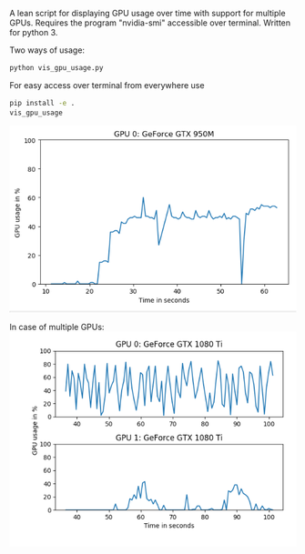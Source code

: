 A lean script for displaying GPU usage over time with support for multiple GPUs.
Requires the program "nvidia-smi" accessible over terminal.
Written for python 3.

Two ways of usage:
```bash
python vis_gpu_usage.py
```
For easy access over terminal from everywhere use
```bash
pip install -e .
vis_gpu_usage
```
![alt text](https://github.com/jae251/vis_gpu_usage/blob/master/sample.PNG "sample graph")

In case of multiple GPUs:
![alt text](https://github.com/jae251/vis_gpu_usage/blob/master/sample2.PNG "sample graph 2")
